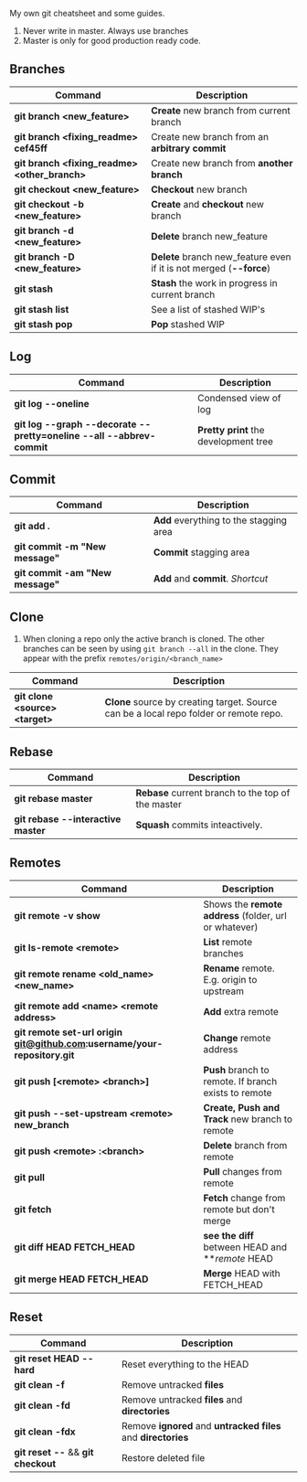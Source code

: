 My own git cheatsheet and some guides.

1. Never write in master. Always use branches
2. Master is only for good production ready code.


## Branches

Command                                          | Description
-------------------------------------------------|------------------------------------
**git branch <new_feature>**                     |**Create** new branch from current branch
**git branch <fixing_readme> cef45ff**           |Create new branch from an **arbitrary commit**
**git branch <fixing_readme> <other_branch>**    |Create new branch from **another branch**
**git checkout <new_feature>**                   |**Checkout** new branch
**git checkout -b <new_feature>**                |**Create** and **checkout** new branch
**git branch -d <new_feature>**                  |**Delete** branch new_feature
**git branch -D <new_feature>**                  |**Delete** branch new_feature even if it is not merged (**--force**)
**git stash**                                    |**Stash** the work in progress in current branch
**git stash list**                               |See a list of stashed WIP's
**git stash pop**                                |**Pop** stashed WIP



## Log

Command                                                              | Description
---------------------------------------------------------------------|-----------------
**git log --oneline**                                                |  Condensed view of log
**git log --graph --decorate --pretty=oneline --all --abbrev-commit**|**Pretty print** the development tree



## Commit

Command                               | Description
--------------------------------------|----------------
**git add .**                         | **Add** everything to the stagging area
**git commit -m "New message"**       | **Commit** stagging area
**git commit -am "New message"**      | **Add** and **commit**. *Shortcut*


## Clone

1. When cloning a repo only the active branch is cloned. The other branches can be seen by using `git branch --all` in the clone. They appear with the prefix `remotes/origin/<branch_name>`

Command                                | Description
------------------------|----------------
**git clone <source\> <target\>**      | **Clone** source by creating target. Source can be a local repo folder or remote repo.

## Rebase
Command                             | Description
------------------------------------|----------------
**git rebase master**               |**Rebase** current branch to the top of the master
**git rebase --interactive master** |**Squash** commits inteactively.

## Remotes

Command                                                                  | Description
-------------------------------------------------------------------------|----------------
**git remote -v show**                                                   | Shows the **remote address** (folder, url or whatever)
**git ls-remote <remote\>**                                              | **List** remote branches
**git remote rename <old_name> <new_name\>**                             | **Rename** remote. E.g. origin to upstream
**git remote add <name\> <remote address\>**                             | **Add** extra remote
**git remote set-url origin git@github.com:username/your-repository.git**| **Change** remote address
**git push [<remote\> <branch\>]**                                       | **Push** branch to remote. If branch exists to remote
**git push --set-upstream <remote\> new_branch**                         | **Create, Push and Track** new branch to remote
**git push <remote\> :<branch\>**                                        | **Delete** branch from remote
**git pull**                                                             | **Pull** changes from remote
**git fetch**                                                            | **Fetch** change from remote but don't merge
**git diff HEAD FETCH_HEAD**                                             | **see the diff** between HEAD and ***remote* HEAD
**git merge HEAD FETCH_HEAD**                                            | **Merge** HEAD with FETCH_HEAD

## Reset
Command                                | Description
---------------------------------------|----------------
**git reset HEAD --hard**              | Reset everything to the HEAD
**git clean -f**                       | Remove untracked **files**
**git clean -fd**                      | Remove untracked **files** and **directories**
**git clean -fdx**                     | Remove **ignored** and **untracked** **files** and **directories**
**git reset -- <file>** && **git checkout <file>**| Restore deleted file
